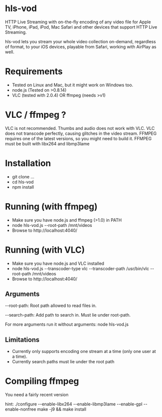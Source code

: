 hls-vod
=======

HTTP Live Streaming with on-the-fly encoding of any video file for Apple TV, iPhone, iPad, iPod, Mac Safari and other devices that support HTTP Live Streaming.

hls-vod lets you stream your whole video collection on-demand, regardless of format, to your iOS devices, playable from Safari, working with AirPlay as well.

Requirements
============
- Tested on Linux and Mac, but it might work on Windows too.
- node.js (Tested on >0.8.14)
- VLC (tested with 2.0.4) OR ffmpeg (needs >v1)

VLC / ffmpeg ?
==============
VLC is not recommended. Thumbs and audio does not work with VLC. VLC does not transcode perfectly, causing glitches in the video stream.
FFMPEG requires one of the latest versions, so you might need to build it. FFMPEG must be built with libx264 and libmp3lame

Installation
============
- git clone ...
- cd hls-vod
- npm install

Running (with ffmpeg)
============
- Make sure you have node.js and ffmpeg (>1.0) in PATH
- node hls-vod.js --root-path /mnt/videos
- Browse to http://localhost:4040/

Running (with VLC)
============
- Make sure you have node.js and VLC installed
- node hls-vod.js --transcoder-type vlc --transcoder-path /usr/bin/vlc --root-path /mnt/videos
- Browse to http://localhost:4040/


Arguments
------
--root-path: Root path allowed to read files in.

--search-path: Add path to search in. Must lie under root-path.

For more arguments run it without arguments: node hls-vod.js

Limitations
-----------
- Currently only supports encoding one stream at a time (only one user at a time).
- Currently search paths must lie under the root path

Compiling ffmpeg
================
You need a fairly recent version

hint:
./configure --enable-libx264 --enable-libmp3lame --enable-gpl --enable-nonfree
make -j9 && make install
